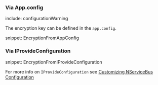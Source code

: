 
### Via App.config

include: configurationWarning

The encryption key can be defined in the `app.config`.

snippet: EncryptionFromAppConfig


### Via IProvideConfiguration

snippet: EncryptionFromIProvideConfiguration

For more info on `IProvideConfiguration` see [Customizing NServiceBus Configuration](/nservicebus/hosting/custom-configuration-providers.md)